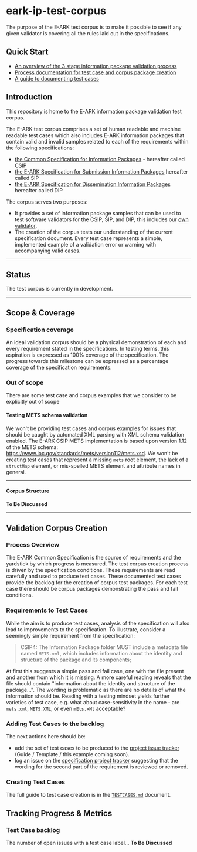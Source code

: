eark-ip-test-corpus
===================

The purpose of the E-ARK test corpus is to make it possible to see if any given validator is covering all the rules laid out in the specifications. 

Quick Start
-----------
- [An overview of the 3 stage information package validation process](./VALIDATION.md)
- [Process documentation for test case and corpus package creation](./PROCESS.md)
- [A guide to documenting test cases](./TESTCASES.md)

Introduction
------------
This repository is home to the E-ARK information package validation test corpus. 

The E-ARK test corpus comprises a set of human readable and machine readable test cases which also includes E-ARK information packages that contain valid and invalid samples related to each of the requirements within the following specifications: 
-	[the Common Specification for Information Packages](https://earkcsip.dilcis.eu/) - hereafter called CSIP
-	[the E-ARK Specification for Submission Information Packages](https://earksip.dilcis.eu/) hereafter called SIP
-	[the E-ARK Specification for Dissemination Information Packages](https://earkdip.dilcis.eu/) hereafter called DIP 

The corpus serves two purposes:

- It provides a set of information package samples that can be used to test software validators for the CSIP, SIP, and DIP, this includes our [own validator](https://github.com/E-ARK-Software/py-rest-ip-validator).
- The creation of the corpus tests our understanding of the current specification document. Every test case represents a simple, implemented example of a validation error or warning with accompanying valid cases.
__________

Status
------
The test corpus is currently in development.
__________

Scope & Coverage
----------------
### Specification coverage
An ideal validation corpus should be a physical demonstration of each and every requirement stated in the specifications. In testing terms, this aspiration is expressed as 100% coverage of the specification. The progress towards this milestone can be expressed as a percentage coverage of the specification requirements.


### Out of scope
There are some test case and corpus examples that we consider to be explicitly out of scope

#### Testing METS schema validation
We won't be providing test cases and corpus examples for issues that should be caught by automated XML parsing with XML schema validation enabled. The E-ARK CSIP METS implementation is based upon version 1.12 of the METS schema: https://www.loc.gov/standards/mets/version112/mets.xsd. 
We won't be creating test cases that represent a missing `mets` root element, the lack of a `structMap` element, or mis-spelled METS element and attribute names in general.
__________________

#### Corpus Structure
**To Be Discussed**
__________________

Validation Corpus Creation
--------------------------
### Process Overview
The E-ARK Common Specification is the source of requirements and the yardstick by which progress is measured. The test corpus creation process is driven by the specification conditions. These requirements are read carefully and used to produce test cases. These documented test cases provide the backlog for the creation of corpus test packages. For each test case there should be corpus packages demonstrating the pass and fail conditions.

### Requirements to Test Cases
While the aim is to produce test cases, analysis of the specification will also lead to improvements to the specification.  To illustrate, consider a seemingly simple requirement from the specification:

> CSIP4: The Information Package folder MUST include a metadata file named `METS.xml`, which includes information about the identity and structure of the package and its components;

At first this suggests a simple pass and fail case, one with the file present and another from which it is missing. A more careful reading reveals that the file should contain "information about the identity and structure of the package...". The wording is problematic as there are no details of what the information should be. Reading with a testing mindset yields further varieties of test case, e.g. what about case-sensitivity in the name - are `mets.xml`, `METS.XML`, or even `mEts.xMl` acceptable?

### Adding Test Cases to the backlog
The next actions here should be:
- add the set of test cases to be produced to the [project issue tracker](https://github.com/DILCISBoard/eark-ip-test-corpus/issues) (Guide / Template / this example coming soon).
- log an issue on the [specification project tracker](https://github.com/DILCISBoard/E-ARK-CSIP/issues) suggesting that the wording for the second part of the requirement is reviewed or removed.

### Creating Test Cases
The full guide to test case creation is in the [`TESTCASES.md`](./TESTCASES.md)
document.

Tracking Progress & Metrics
---------------------------
### Test Case backlog
The number of open issues with a test case label...
**To Be Discussed**
